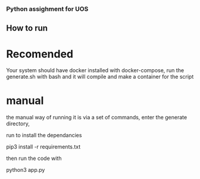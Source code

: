 ### Python assighment for UOS


## How to run 

# Recomended 
Your system should have docker installed with docker-compose, run the generate.sh with bash and it will compile and make a container for the script 

# manual 

the manual way of running it is via a set of commands, enter the generate directory, 

run to install the dependancies

pip3 install -r requirements.txt 

then run the code with 

python3 app.py